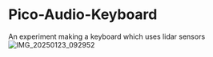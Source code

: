 # Pico-Audio-Keyboard
An experiment making a keyboard which uses lidar sensors
![IMG_20250123_092952](https://github.com/user-attachments/assets/541f4991-4978-478a-a676-6d996c0d596c)
